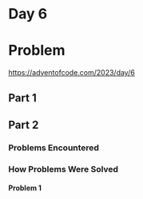 # Day 6

# Problem

https://adventofcode.com/2023/day/6

## Part 1

## Part 2

### Problems Encountered

### How Problems Were Solved

#### Problem 1

